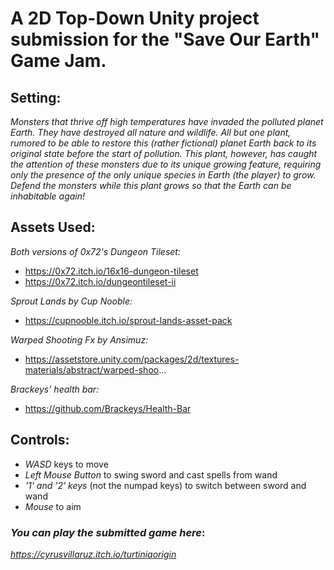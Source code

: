 # A 2D Top-Down Unity project submission for the "Save Our Earth" Game Jam.

## Setting: 
_Monsters that thrive off high temperatures have invaded the polluted planet Earth. They have destroyed all nature and wildlife. All but one plant, rumored to be able to restore this (rather fictional) planet Earth back to its original state before the start of pollution. This plant, however, has caught the attention of these monsters due to its unique growing feature, requiring only the presence of the only unique species in Earth (the player) to grow.  Defend the monsters while this plant grows so that the Earth can be inhabitable again!_

## Assets Used:

_Both versions of 0x72's Dungeon Tileset:_
- https://0x72.itch.io/16x16-dungeon-tileset
- https://0x72.itch.io/dungeontileset-ii

_Sprout Lands by Cup Nooble:_
- https://cupnooble.itch.io/sprout-lands-asset-pack

_Warped Shooting Fx by Ansimuz:_
- https://assetstore.unity.com/packages/2d/textures-materials/abstract/warped-shoo...

_Brackeys' health bar:_
- https://github.com/Brackeys/Health-Bar

## Controls:
- _WASD_ keys to move
- _Left Mouse Button_ to swing sword and cast spells from wand
- _'1' and '2' keys_ (not the numpad keys) to switch between sword and wand
- _Mouse_ to aim

### _You can play the submitted game here_:
_https://cyrusvillaruz.itch.io/turtiniaorigin_
